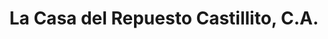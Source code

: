 ---
title: "La Casa del Repuesto Castillito, C.A."
url: /ciudad-guayana-puerto-ordaz/la-casa-del-repuesto-castillito-c-a/
shop: Autoteile
---